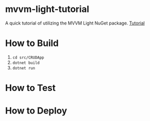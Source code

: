 # mvvm-light-tutorial
A quick tutorial of utilizing the MVVM Light NuGet package. [Tutorial](https://www.dotnetcurry.com/wpf/1037/mvvm-light-wpf-model-view-viewmodel)

# How to Build
1. `cd src/CRUDApp`
1. `dotnet build`
1. `dotnet run`

# How to Test

# How to Deploy